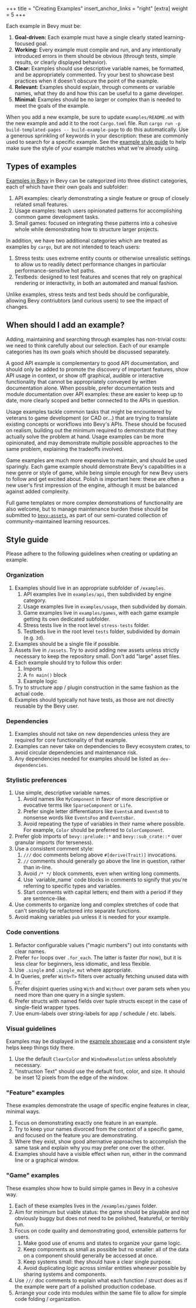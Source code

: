 +++
title = "Creating Examples"
insert_anchor_links = "right"
[extra]
weight = 5
+++

Each example in Bevy must be:

1. **Goal-driven:** Each example must have a single clearly stated learning-focused goal.
2. **Working:** Every example must compile and run, and any intentionally introduced errors in them should be obvious (through tests, simple results, or clearly displayed behavior).
3. **Clear:** Examples should use descriptive variable names, be formatted, and be appropriately commented. Try your best to showcase best practices when it doesn't obscure the point of the example.
4. **Relevant:** Examples should explain, through comments or variable names, what they do and how this can be useful to a game developer.
5. **Minimal:** Examples should be no larger or complex than is needed to meet the goals of the example.

When you add a new example, be sure to update `examples/README.md` with the new example and add it to the root `Cargo.toml` file.
Run `cargo run -p build-templated-pages -- build-example-page` to do this automatically.
Use a generous sprinkling of keywords in your description: these are commonly used to search for a specific example.
See the [example style guide](#style-guide) to help make sure the style of your example matches what we're already using.

## Types of examples

[Examples in Bevy](https://github.com/bevyengine/bevy/tree/main/examples) in Bevy can be categorized into three distinct categories,
each of which have their own goals and subfolder:

1. API examples: clearly demonstrating a single feature or group of closely related small features.
2. Usage examples: teach users opinionated patterns for accomplishing common game development tasks.
3. Small games: focused on integrating these patterns into a cohesive whole while demonstrating how to structure larger projects.

In addition, we have two additional categories which are treated as examples by `cargo`, but are not intended to teach users:

1. Stress tests: uses extreme entity counts or otherwise unrealistic settings to allow us to readily detect performance changes in particular performance-sensitive hot paths.
2. Testbeds: designed to test features and scenes that rely on graphical rendering or interactivity, in both an automated and manual fashion.

Unlike examples, stress tests and test beds should be configurable, allowing Bevy contriubtors (and curious users) to see the impact of changes.

## When should I add an example?

Adding, maintaining and searching through examples has non-trivial costs: we need to think carefully about our selection.
Each of our example categories has its own goals which should be discussed separately.

A good API example is complementary to good API documentation, and should only be added to promote the discovery of important features, show API usage in context, or show off graphical, audible or interactive functionality that cannot be appropriately conveyed by written documentation alone.
When possible, prefer documentation tests and module documentation over API examples: these are easier to keep up to date, more clearly scoped and better connected to the APIs in question.

Usage examples tackle common tasks that might be encountered by veterans to game development (or CAD or...) that are trying to translate existing concepts or workflows into Bevy's APIs.
These should be focused on realism, building out the minimum required to demonstrate that they actually solve the problem at hand.
Usage examples can be more opinionated, and may demonstrate multiple possible approaches to the same problem, explaining the tradeoffs involved.

Game examples are much more expensive to maintain, and should be used sparingly. Each game example should demonstrate Bevy's capabilities in a new genre or style of game, while being simple enough for new Bevy users to follow and get excited about.
Polish is important here: these are often a new user's first impression of the engine, although it must be balanced against added complexity.

Full game templates or more complex demonstrations of functionality are also welcome, but to manage maintenance burden these should be submitted to [`bevy-assets`](https://github.com/bevyengine/bevy-assets), as part of our semi-curated collection of community-maintained learning resources.

## Style guide

Please adhere to the following guidelines when creating or updating an example.

### Organization

1. Examples should live in an appropriate subfolder of `/examples`.
   1. API examples live in `examples/api`, then subdivided by engine category.
   2. Usage examples live in `examples/usage`, then subdivided by domain.
   3. Game examples live in `examples/games`, with each game example getting its own dedicated subfolder.
   4. Stress tests live in the root level `stress-tests` folder.
   5. Testbeds live in the root level `tests` folder, subdivided by domain (e.g. `3d`).
2. Examples should be a single file if possible.
3. Assets live in `/assets`. Try to avoid adding new assets unless strictly necessary to keep the repository small. Don't add "large" asset files.
4. Each example should try to follow this order:
   1. Imports
   2. A `fn main()` block
   3. Example logic
5. Try to structure app / plugin construction in the same fashion as the actual code.
6. Examples should typically not have tests, as those are not directly reusable by the Bevy user.

### Dependencies

1. Examples should not take on new dependencies unless they are required for core functionality of that example.
2. Examples can never take on dependencies to Bevy ecosystem crates, to avoid circular dependencies and maintenance risk.
3. Any dependencies needed for examples should be listed as `dev-dependencies`.

### Stylistic preferences

1. Use simple, descriptive variable names.
   1. Avoid names like `MyComponent` in favor of more descriptive or evocative terms like `SparseComponent` or `Life`.
   2. Prefer single letter differentiators like `EventsA` and `EventsB` to nonsense words like `EventsFoo` and `EventsBar`.
   3. Avoid repeating the type of variables in their name where possible. For example, `Color` should be preferred to `ColorComponent`.
2. Prefer glob imports of `bevy::prelude::*` and `bevy::sub_crate::*` over granular imports (for terseness).
3. Use a consistent comment style:
   1. `///` doc comments belong above `#[derive(Trait)]` invocations.
   2. `//` comments should generally go above the line in question, rather than in-line.
   3. Avoid `/* */` block comments, even when writing long comments.
   4. Use \`variable_name\` code blocks in comments to signify that you're referring to specific types and variables.
   5. Start comments with capital letters; end them with a period if they are sentence-like.
4. Use comments to organize long and complex stretches of code that can't sensibly be refactored into separate functions.
5. Avoid making variables `pub` unless it is needed for your example.

### Code conventions

1. Refactor configurable values ("magic numbers") out into constants with clear names.
2. Prefer `for` loops over `.for_each`. The latter is faster (for now), but it is less clear for beginners, less idiomatic, and less flexible.
3. Use `.single` and `.single_mut` where appropriate.
4. In Queries, prefer `With<T>` filters over actually fetching unused data with `&T`.
5. Prefer disjoint queries using `With` and `Without` over param sets when you need more than one query in a single system.
6. Prefer structs with named fields over tuple structs except in the case of single-field wrapper types.
7. Use enum-labels over string-labels for app / schedule / etc. labels.

### Visual guidelines

Examples may be displayed in the [example showcase](https://bevyengine.org/examples/) and a consistent style helps keep things tidy there.

1. Use the default `ClearColor` and `WindowResolution` unless absolutely necessary.
2. "Instruction Text" should use the default font, color, and size. It should be inset 12 pixels from the edge of the window.

### "Feature" examples

These examples demonstrate the usage of specific engine features in clear, minimal ways.

1. Focus on demonstrating exactly one feature in an example.
2. Try to keep your names divorced from the context of a specific game, and focused on the feature you are demonstrating.
3. Where they exist, show good alternative approaches to accomplish the same task and explain why you may prefer one over the other.
4. Examples should have a visible effect when run, either in the command line or a graphical window.

### "Game" examples

These examples show how to build simple games in Bevy in a cohesive way.

1. Each of these examples lives in the `/examples/games` folder.
2. Aim for minimum but viable status: the game should be playable and not obviously buggy but does not need to be polished, featureful, or terribly fun.
3. Focus on code quality and demonstrating good, extensible patterns for users.
   1. Make good use of enums and states to organize your game logic.
   2. Keep components as small as possible but no smaller: all of the data on a component should generally be accessed at once.
   3. Keep systems small: they should have a clear single purpose.
   4. Avoid duplicating logic across similar entities whenever possible by sharing systems and components.
4. Use `///` doc comments to explain what each function / struct does as if the example were part of a polished production codebase.
5. Arrange your code into modules within the same file to allow for simple code folding / organization.
